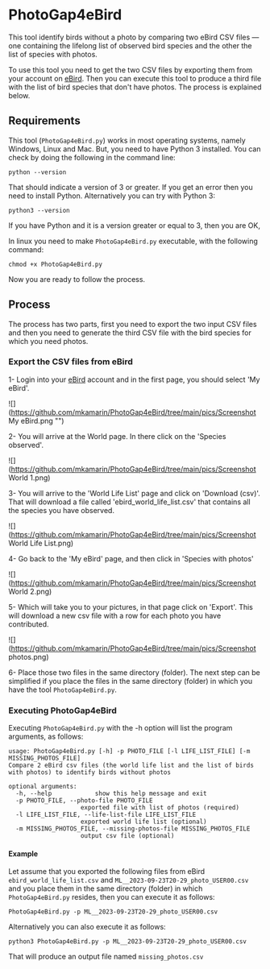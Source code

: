 # PhotoGap4eBird

This tool identify birds without a photo by comparing two eBird CSV files — one containing the lifelong list of observed bird species and the other the list of species with photos.

To use this tool you need to get the two CSV files by exporting them from your account on [eBird](https://ebird.org/home). Then you can execute this tool to produce a third file with the list of bird species that don't have photos. The process is explained below.

## Requirements

This tool (`PhotoGap4eBird.py`) works in most operating systems, namely Windows, Linux and Mac. But, you need to have Python 3 installed. You can check by doing the following in the command line:

```
python --version
```
That should indicate a version of 3 or greater. If you get an error then you need to install Python. Alternatively you can try with Python 3:

```
python3 --version
```
If you have Python and it is a version greater or equal to 3, then you are OK,

In linux you need to make `PhotoGap4eBird.py` executable, with the following command:

```
chmod +x PhotoGap4eBird.py
```

Now you are ready to follow the process.

## Process

The process has two parts, first you need to export the two input CSV files and then you need to generate the third CSV file with the bird species for which you need photos.

### Export the CSV files from eBird 

1- Login into your [eBird](https://ebird.org/home) account and in the first page, you should select 'My eBird'.

![](https://github.com/mkamarin/PhotoGap4eBird/tree/main/pics/Screenshot My eBird.png "")

2- You will arrive at the World page. In there click on the 'Species observed'.

![](https://github.com/mkamarin/PhotoGap4eBird/tree/main/pics/Screenshot World 1.png)

3- You will arrive to the 'World Life List' page and click on 'Download (csv)'. That will download a file called 'ebird_world_life_list.csv' that contains all the species you have observed.

![](https://github.com/mkamarin/PhotoGap4eBird/tree/main/pics/Screenshot World Life List.png)

4- Go back to the 'My eBird' page, and then click in 'Species with photos'

![](https://github.com/mkamarin/PhotoGap4eBird/tree/main/pics/Screenshot World 2.png)

5- Which will take you to your pictures, in that page click on 'Export'. This will download a new csv file with a row for each photo you have contributed.

![](https://github.com/mkamarin/PhotoGap4eBird/tree/main/pics/Screenshot photos.png)

6- Place those two files in the same directory (folder). The next step can be simplified if you place the files in the same directory (folder) in which you have the tool `PhotoGap4eBird.py`.

### Executing PhotoGap4eBird

Executing `PhotoGap4eBird.py` with the -h option will list the program arguments, as follows:

    usage: PhotoGap4eBird.py [-h] -p PHOTO_FILE [-l LIFE_LIST_FILE] [-m MISSING_PHOTOS_FILE]
    Compare 2 eBird csv files (the world life list and the list of birds with photos) to identify birds without photos

    optional arguments:
      -h, --help            show this help message and exit
      -p PHOTO_FILE, --photo-file PHOTO_FILE
                        exported file with list of photos (required)
      -l LIFE_LIST_FILE, --life-list-file LIFE_LIST_FILE
                        exported world life list (optional)
      -m MISSING_PHOTOS_FILE, --missing-photos-file MISSING_PHOTOS_FILE
                        output csv file (optional)

#### Example
Let assume that you exported the following files from eBird `ebird_world_life_list.csv` and `ML__2023-09-23T20-29_photo_USER00.csv` and you place them in the same directory (folder) in which `PhotoGap4eBird.py` resides, then you can execute it as follows:

    PhotoGap4eBird.py -p ML__2023-09-23T20-29_photo_USER00.csv

Alternatively you can also execute it as follows:

    python3 PhotoGap4eBird.py -p ML__2023-09-23T20-29_photo_USER00.csv

That will produce an output file named `missing_photos.csv`

